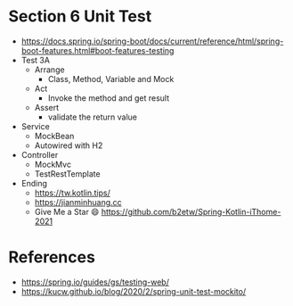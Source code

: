 # Section 6 Unit Test
* https://docs.spring.io/spring-boot/docs/current/reference/html/spring-boot-features.html#boot-features-testing
* Test 3A
  * Arrange
    * Class, Method, Variable and Mock
  * Act
    * Invoke the method and get result
  * Assert
    * validate the return value
* Service
  * MockBean
  * Autowired with H2
* Controller
  * MockMvc
  * TestRestTemplate
* Ending
  * https://tw.kotlin.tips/
  * https://jianminhuang.cc
  * Give Me a Star 😄 https://github.com/b2etw/Spring-Kotlin-iThome-2021

# References
* https://spring.io/guides/gs/testing-web/
* https://kucw.github.io/blog/2020/2/spring-unit-test-mockito/
